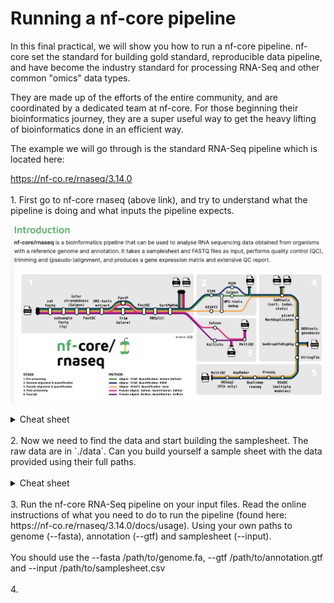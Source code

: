 # Running a nf-core pipeline

In this final practical, we will show you how to run a nf-core pipeline. nf-core set the standard for building gold standard, reproducible data pipeline, and have become the industry standard for processing RNA-Seq and other common "omics" data types.

They are made up of the efforts of the entire community, and are coordinated by a dedicated team at nf-core. For those beginning their bioinformatics journey, they are a super useful way to get the heavy lifting of bioinformatics done in an efficient way.

The example we will go through is the standard RNA-Seq pipeline which is located here: 

https://nf-co.re/rnaseq/3.14.0
<br>
<br>1. First go to nf-core rnaseq (above link), and try to understand what the pipeline is doing and what inputs the pipeline expects.

![nf-core rnaseq](./img/image.png)

<details>
<summary>Cheat sheet</summary>
<br>

Hopefully you found that you require a genome (in fasta) and annotation (in gtf or gff3), as well as an input samplesheet that contains links to the raw RNA-Seq fastq data

</details>
<br>
2. Now we need to find the data and start building the samplesheet. The raw data are in `./data`. Can you build yourself a sample sheet with the data provided using their full paths.
<br>
<br>
<details>
<summary>Cheat sheet</summary>
<br>
sample,fastq_1,fastq_2,strandedness
CONTROL_REP1,AEG588A1_S1_L002_R1_001.fastq.gz,AEG588A1_S1_L002_R2_001.fastq.gz,auto
CONTROL_REP1,AEG588A1_S1_L003_R1_001.fastq.gz,AEG588A1_S1_L003_R2_001.fastq.gz,auto
CONTROL_REP1,AEG588A1_S1_L004_R1_001.fastq.gz,AEG588A1_S1_L004_R2_001.fastq.gz,auto

A sample sheet will contain a sample name, followed by the forward reads (normally R1), followed by the reverve reads (normally R2, if you have them)), followed by the strand information (if you want the pipeline to calculate this for you, you use auto, else you write unstranded, forward or reverse).
</details>
<br>
3. Run the nf-core RNA-Seq pipeline on your input files. Read the online instructions of what you need to do to run the pipeline (found here: https://nf-co.re/rnaseq/3.14.0/docs/usage). Using your own paths to genome (--fasta), annotation (--gtf) and samplesheet (--input). 
<br>
<br>
You should use the --fasta /path/to/genome.fa,  --gtf /path/to/annotation.gtf and --input /path/to/samplesheet.csv
<br>
<br>
4. 

